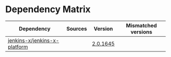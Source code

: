 # Dependency Matrix

Dependency | Sources | Version | Mismatched versions
---------- | ------- | ------- | -------------------
[jenkins-x/jenkins-x-platform](https://github.com/jenkins-x/jenkins-x-platform) |  | [2.0.1645](https://github.com/jenkins-x/jenkins-x-platform/releases/tag/v2.0.1645) | 

